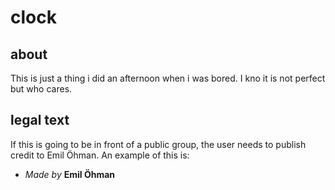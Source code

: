 # clock
## about
This is just a thing i did an afternoon when i was bored. I kno it is not perfect but who cares.
## legal text
If this is going to be in front of a public group, the user needs to publish credit to Emil Öhman. An example of this is:
* *Made by* **Emil Öhman**

